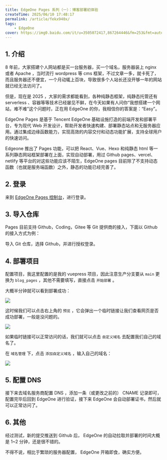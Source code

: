 ```yaml
---
title: EdgeOne Pages 系列（一）：博客部署初体验
createTime: 2025/06/10 17:48:17
permalink: /article/fekx940x/
tags:
    - EdgeOne
cover: https://img0.baidu.com/it/u=3505072417,867264446&fm=253&fmt=auto&app=120&f=JPEG?w=1600&h=800
---
```


## 1. 介绍

8 年前，大家搭建个人网站都是买一台服务器，买一个域名，服务器装上 nginx 或者 Apache ，当时流行 wordpress 等 cms 框架，不过文章一多，就卡死了，而且服务器还不便宜，一个月动辄上百块，导致很多个人站长还没开够一年的网站就已经无法访问了。
<!-- more -->
但是，现在是 2025 ，大家的需求都能看到，各种纯静态框架，纯静态托管还有 serverless 、容器等等技术已经屡见不鲜，在今天如果有人问你“我想搭建一个网站，难不难”这个问题时，正在用 EdgeOne 的你，我相信你的答案是：“Easy”。


EdgeOne Pages 是基于 Tencent EdgeOne 基础设施打造的前端开发和部署平台，专为现代 Web 开发设计，帮助开发者快速构建、部署静态站点和无服务器应用。通过集成边缘函数能力，实现高效的内容交付和动态功能扩展，支持全球用户的快速访问。

Edgeone 推出了 Pages 功能，可以把 React、Vue、Hexo 和纯静态 html 等一系列静态网站框架部署在上面，实现自动部署，用过 Github pages、vercel、netlify 等平台的对这些功能应该不陌生，EdgeOne pages 目前除了不支持动态函数（也就是服务端函数）之外，静态的功能已经完善了。

## 2. 登录

来到 [EdgeOne Pages 控制台](https://console.cloud.tencent.com/edgeone/pages)，进行登录。

## 3. 导入仓库

Pages 目前支持 Github，Coding，Gitee 等 Git 提供商的接入，下面以 Github 的接入方式为例：

导入 Git 仓库，选择 Github，并进行授权登录。

## 4. 部署项目

配置项目，我这里配置的是我的 vuepress 项目，因此注意生产分支要从 `main` 更换为 `blog_pages` ，其他不需要填写，直接点击 `开始部署` 。

大概半分钟就可以看到部署成功：

![](https://oss.ajohn.top/blog/EdgeOne/1.webp)

这时候我们可以点击右上角的 `预览` ，它会弹出一个临时链接让我们查看网页是否成功部署，一般是没问题的。

![](https://oss.ajohn.top/blog/EdgeOne/2.webp)

如果临时链接可以正常访问的话，我们就可以点击 `自定义域名` 去配置我们自己的域名了。

在 `域名管理` 下，点击 `添加自定义域名` ，输入自己的域名：

![](https://oss.ajohn.top/blog/EdgeOne/3.webp)

## 5. 配置 DNS

接下来去域名服务商配置 DNS ，添加一条（或更改之前的） CNAME 记录即可，配置完毕后回到 EdgeOne 进行验证，接下来 EdgeOne 会自动部署证书，然后就可以正常访问了。



## 6. 其他

经过测试，新的提交推送到 Github 后， EdgeOne 的自动拉取并部署的时间大概是 1~2 分钟，还是很不错的。

不得不说，相比于繁琐的服务器配置， EdgeOne 开箱即食，确实方便。
